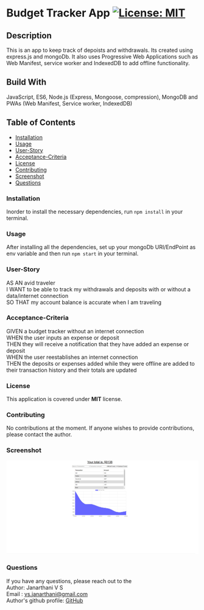 # Budget Tracker App  [![License: MIT](https://img.shields.io/badge/License-MIT-yellow.svg)](https://opensource.org/licenses/MIT)
## Description
This is an app to keep track of depoists and withdrawals. Its created using express.js and mongoDb. It also uses Progressive Web Applications such as Web Manifest, service worker and IndexedDB to add offline functionality.

## Build With
JavaScript, ES6, Node.js (Express, Mongoose, compression), MongoDB and PWAs (Web Manifest, Service worker, IndexedDB)

## Table of Contents
* [Installation](#Installation)
* [Usage](#Usage)
* [User-Story](#User-Story)
* [Acceptance-Criteria](#Acceptance-Criteria)
* [License](#License)
* [Contributing](#Contributing)
* [Screenshot](#Screenshot)
* [Questions](#Questions)

### Installation
Inorder to install the necessary dependencies, run ```npm install``` in your terminal.

### Usage
After installing all the dependencies, set up your mongoDb URI/EndPoint as env variable and then run ```npm start``` in your terminal. 
### User-Story
AS AN avid traveler<br>
I WANT to be able to track my withdrawals and deposits with or without a data/internet connection<br>
SO THAT my account balance is accurate when I am traveling <br>

### Acceptance-Criteria
GIVEN a budget tracker without an internet connection <br>
WHEN the user inputs an expense or deposit <br>
THEN they will receive a notification that they have added an expense or deposit <br>
WHEN the user reestablishes an internet connection <br>
THEN the deposits or expenses added while they were offline are added to their transaction history and their totals are updated <br>
### License
This application is covered under **MIT** license.

### Contributing 
No contributions at the moment. If anyone wishes to provide contributions, please contact the author.

### Screenshot
![webpage](./public/images/screenshot.png)

### Questions
If you have any questions, please reach out to the<br>
Author: Janarthani V S <br>
Email : <vs.janarthani@gmail.com> <br>
Author's github profile: [GitHub](https://github.com/vsjanarthani)
